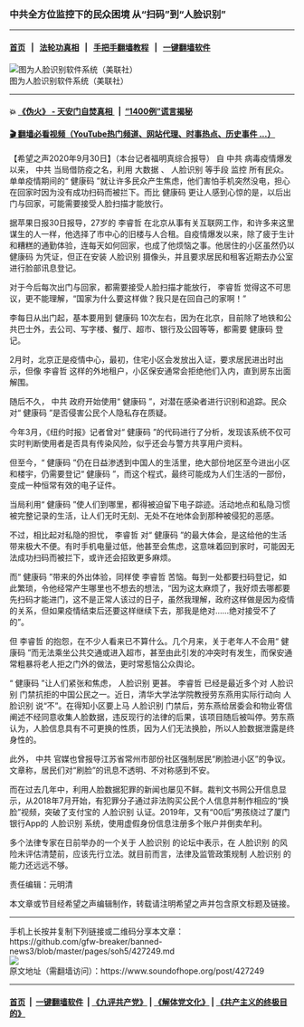### 中共全方位监控下的民众困境  从“扫码”到“人脸识别”
------------------------

#### [首页](https://github.com/gfw-breaker/banned-news3/blob/master/README.md) &nbsp;&nbsp;|&nbsp;&nbsp; [法轮功真相](https://github.com/begood0513/basic/blob/master/README.md)  &nbsp;&nbsp;|&nbsp;&nbsp; [手把手翻墙教程](https://github.com/gfw-breaker/guides/wiki)  &nbsp;&nbsp;|&nbsp;&nbsp; [一键翻墙软件](https://github.com/gfw-breaker/nogfw/blob/master/README.md)  



<div><img alt="图为人脸识别软件系统（美联社）" src="https://img.soundofhope.org/2020-09/11-1601447803248.jpg"/>
<br/><figcaption class="caption">
 图为人脸识别软件系统（美联社）
</figcaption></div><hr/>

#### 💥 [《伪火》 - 天安门自焚真相 ](http://158.247.195.190:10000/videos/blog/weihuo.html)&nbsp; |&nbsp; [“1400例”谎言揭秘  ](http://158.247.195.190:10000/videos/blog/jiexi1400.html)

#### [ 🎬  翻墙必看视频（YouTube热门频道、网站代理、时事热点、历史事件 ...）](https://github.com/gfw-breaker/links/blob/master/banned.md)

<div><div class="Content__Wrapper sc-1bvya0-0 grZQxZ">
 <p class="meta-top">
  <span class="meta">
   【希望之声2020年9月30日】（本台记者福明真综合报导）
  </span>
  自
  <ok href="/term/1059">
   中共
  </ok>
  病毒疫情爆发以来，
  <ok href="/term/1059">
   中共
  </ok>
  当局借防疫之名，利用
  <ok href="/term/33802">
   大数据
  </ok>
  、
  <ok href="/term/3223">
   人脸识别
  </ok>
  等手段
  <ok href="/term/3718">
   监控
  </ok>
  所有民众。单单疫情期间的“
  <ok href="/term/240679">
   健康码
  </ok>
  ”就让许多民众产生焦虑，他们害怕手机突然没电，担心在回家时因为没有成功扫码而被拦下。而比
  <ok href="/term/240679">
   健康码
  </ok>
  更让人感到心惊的是，以后出门与回家，可能需要接受人脸扫描才能放行。
 </p>
 <p>
  据苹果日报30日报导，27岁的
  <ok href="/term/387217">
   李睿哲
  </ok>
  在北京从事有关互联网工作，和许多来这里谋生的人一样，他选择了市中心的旧楼与人合租。自疫情爆发以来，除了疲于生计和糟糕的通勤体验，连每天如何回家，也成了他烦恼之事。他居住的小区虽然仍以
  <ok href="/term/240679">
   健康码
  </ok>
  为凭证，但正在安装
  <ok href="/term/3223">
   人脸识别
  </ok>
  摄像头，并且要求居民和租客近期去办公室进行脸部讯息登记。
 </p>
 <div class="AD_Embed__Wrap-sc-1xslmin-0 igMuqX module desktop">
  <div>
  </div>
 </div>
 <p>
  对于今后每次出门与回家，都需要接受人脸扫描才能放行，
  <ok href="/term/387217">
   李睿哲
  </ok>
  觉得这不可思议，更不能理解，“国家为什么要这样做？我只是在回自己的家啊！”
 </p>
 <p>
  李每日从出门起，基本要用到
  <ok href="/term/240679">
   健康码
  </ok>
  10次左右，因为在北京，目前除了地铁和公共巴士外，去公司、写字楼、餐厅、超市、银行及公园等等，都需要
  <ok href="/term/240679">
   健康码
  </ok>
  登记。
 </p>
 <p>
  2月时，北京正是疫情中心，最初，住宅小区会发放出入证，要求居民进出时出示，但像
  <ok href="/term/387217">
   李睿哲
  </ok>
  这样的外地租户，小区保安通常会拒绝他们入内，直到房东出面解围。
 </p>
 <p>
  随后不久，
  <ok href="/term/1059">
   中共
  </ok>
  政府开始使用“
  <ok href="/term/240679">
   健康码
  </ok>
  ”，对潜在感染者进行识别和追踪。民众对“
  <ok href="/term/240679">
   健康码
  </ok>
  ”是否侵害公民个人隐私存在质疑。
 </p>
 <p>
  今年3月，《纽约时报》记者曾对“
  <ok href="/term/240679">
   健康码
  </ok>
  ”的代码进行了分析，发现该系统不仅可实时判断使用者是否具有传染风险，似乎还会与警方共享用户资料。
 </p>
 <p>
  但至今，“
  <ok href="/term/240679">
   健康码
  </ok>
  ”仍在日益渗透到中国人的生活里，绝大部份地区至今进出小区和楼宇，仍需要登记“
  <ok href="/term/240679">
   健康码
  </ok>
  ”，而这个程式，最终可能成为人们生活的一部份，变成一种恒常有效的电子证件。
 </p>
 <p>
  当局利用“
  <ok href="/term/240679">
   健康码
  </ok>
  ”使人们到哪里，都得被迫留下电子踪迹。活动地点和私隐习惯被完整记录的生活，让人们无时无刻、无处不在地体会到那种被侵犯的恶感。
 </p>
 <p>
  不过，相比起对私隐的担忧，
  <ok href="/term/387217">
   李睿哲
  </ok>
  对“
  <ok href="/term/240679">
   健康码
  </ok>
  ”的最大体会，是这给他的生活带来极大不便。有时手机电量过低，他甚至会焦虑，这意味着回到家时，可能因无法成功扫码而被拦下，或许还会招致更多麻烦。
 </p>
 <p>
  而“
  <ok href="/term/240679">
   健康码
  </ok>
  ”带来的外出体验，同样使
  <ok href="/term/387217">
   李睿哲
  </ok>
  苦恼。每到一处都要扫码登记，如此繁琐，令他经常产生哪里也不想去的想法，“因为这太麻烦了，我好烦去哪都要先扫码才能进门，这不是正常人该过的日子，虽然我理解，政府这样做是因为疫情的关系，但如果疫情结束后还要这样继续下去，那我是绝对……绝对接受不了的”。
 </p>
 <p>
  但
  <ok href="/term/387217">
   李睿哲
  </ok>
  的抱怨，在不少人看来已不算什么。几个月来，关于老年人不会用“
  <ok href="/term/240679">
   健康码
  </ok>
  ”而无法乘坐公共交通或进入超市，甚至由此引发的冲突时有发生，而保安通常粗暴将老人拒之门外的做法，更时常惹恼公众舆论。
 </p>
 <p>
  “
  <ok href="/term/240679">
   健康码
  </ok>
  ”让人们紧张和焦虑，
  <ok href="/term/3223">
   人脸识别
  </ok>
  更甚。
  <ok href="/term/387217">
   李睿哲
  </ok>
  已经是最近多个对
  <ok href="/term/3223">
   人脸识别
  </ok>
  门禁抗拒的中国公民之一。近日，清华大学法学院教授劳东燕用实际行动向
  <ok href="/term/3223">
   人脸识别
  </ok>
  说“不”。在得知小区要上马
  <ok href="/term/3223">
   人脸识别
  </ok>
  门禁后，劳东燕给居委会和物业寄信阐述不经同意收集人脸数据，违反现行的法律的后果，该项目随后被叫停。劳东燕认为，人脸信息具有不可更换的性质，因为人们无法换脸，所以人脸数据泄露是终身性的。
 </p>
 <div class="AD_Embed__Wrap-sc-1xslmin-0 igMuqX module desktop">
  <div>
  </div>
 </div>
 <p>
  此外，
  <ok href="/term/1059">
   中共
  </ok>
  官媒也曾报导江苏省常州市部份社区强制居民“刷脸进小区”的争议。文章称，居民们对“刷脸”的讯息不透明、不对称感到不安。
 </p>
 <p>
  而在过去几年中，利用人脸数据犯罪的新闻也屡见不鲜。裁判文书网公开信息显示，从2018年7月开始，有犯罪分子通过非法购买公民个人信息并制作相应的“换脸”视频，突破了支付宝的
  <ok href="/term/3223">
   人脸识别
  </ok>
  认证。2019年，又有“00后”男孩绕过了厦门银行App的
  <ok href="/term/3223">
   人脸识别
  </ok>
  系统，使用虚假身份信息注册多个账户并倒卖牟利。
 </p>
 <p>
  多个法律专家在日前举办的一个关于
  <ok href="/term/3223">
   人脸识别
  </ok>
  的论坛中表示，在
  <ok href="/term/3223">
   人脸识别
  </ok>
  的风险未评估清楚前，应该先行立法。就目前而言，法律及监管政策规制
  <ok href="/term/3223">
   人脸识别
  </ok>
  的能力还远远不够。
 </p>
 <p class="meta-btm">
  责任编辑：元明清
 </p>
 <p class="meta-btm">
  本文章或节目经希望之声编辑制作，转载请注明希望之声并包含原文标题及链接。
 </p>
</div>
</div>
<hr/>
手机上长按并复制下列链接或二维码分享本文章：<br/>
https://github.com/gfw-breaker/banned-news3/blob/master/pages/soh5/427249.md <br/>
<a href='https://github.com/gfw-breaker/banned-news3/blob/master/pages/soh5/427249.md'><img src='https://github.com/gfw-breaker/banned-news3/blob/master/pages/soh5/427249.md.png'/></a> <br/>
原文地址（需翻墙访问）：https://www.soundofhope.org/post/427249


------------------------
#### [首页](https://github.com/gfw-breaker/banned-news3/blob/master/README.md) &nbsp;|&nbsp; [一键翻墙软件](https://github.com/gfw-breaker/nogfw/blob/master/README.md) &nbsp;| [《九评共产党》](https://github.com/gfw-breaker/9ping.md/blob/master/README.md#九评之一评共产党是什么) | [《解体党文化》](https://github.com/gfw-breaker/jtdwh.md/blob/master/README.md) | [《共产主义的终极目的》](https://github.com/gfw-breaker/gczydzjmd.md/blob/master/README.md)


<img src='http://gfw-breaker.win/banned-news3/pages/soh5/427249.md' width='0px' height='0px'/>